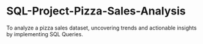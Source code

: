 # SQL-Project-Pizza-Sales-Analysis
To analyze a pizza sales dataset, uncovering trends and actionable insights by implementing SQL Queries.
